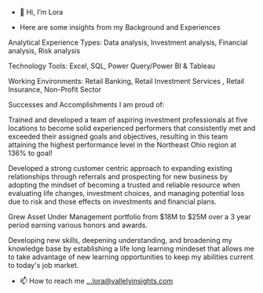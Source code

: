 - 👋 Hi, I’m Lora

- Here are some insights from my Background and Experiences
  
Analytical Experience Types: Data analysis, Investment analysis, Financial analysis, Risk analysis

Technology Tools: Excel, SQL, Power Query/Power BI & Tableau

Working Environments: Retail Banking, Retail Investment Services , Retail Insurance, Non-Profit Sector

Successes and Accomplishments I am proud of:

Trained and developed a team of aspiring investment professionals at five locations to become solid experienced performers that consistently met and exceeded their assigned goals and objectives, resulting in this team attaining the highest performance level in the Northeast Ohio region at 136% to goal!

Developed a strong customer centric approach to expanding existing relationships through referrals and prospecting for new business by adopting the mindset of becoming a trusted and reliable resource when evaluating life changes, investment choices, and managing potential loss due to risk and those effects on investments and financial plans.

Grew Asset Under Management portfolio from $18M to $25M over a 3 year period earning various honors and awards.

Developing new skills, deepening understanding, and broadening my knowledge base by establishing a life long learning mindeset that allows me to take advantage of new learning opportunities to keep my abilities current to today's job market.

- 📫 How to reach me ...lora@vallelyinsights.com

<!---
elvie22/elvie22 is a ✨ special ✨ repository because its `README.md` (this file) appears on your GitHub profile.
You can click the Preview link to take a look at your changes.
--->
